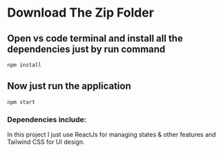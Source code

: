 # Download The Zip Folder

## Open vs code terminal and install all the dependencies just by run command
`npm install`

## Now just run the application
`npm start`


### Dependencies include:
In this project I just use ReactJs for managing states & other features and Tailwind CSS for UI design. 
